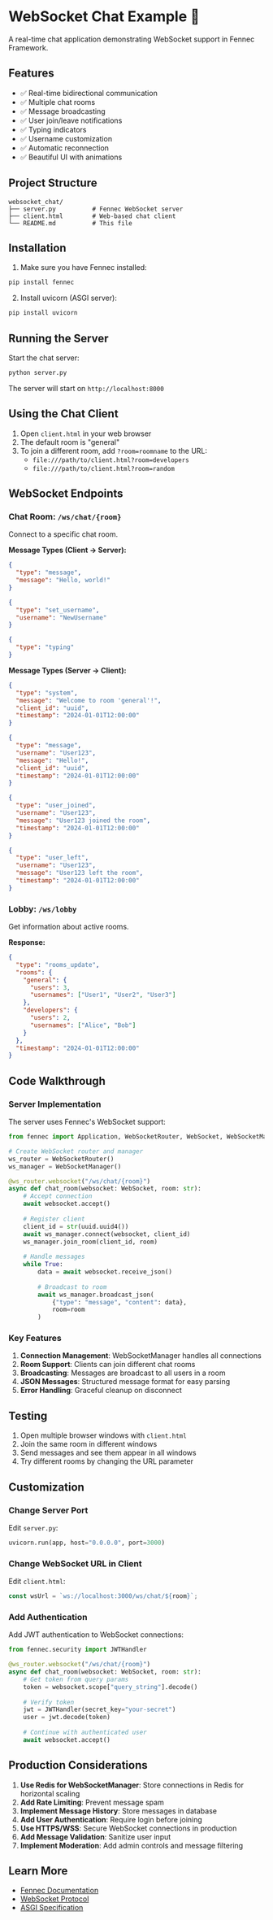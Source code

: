 # WebSocket Chat Example 🦊

A real-time chat application demonstrating WebSocket support in Fennec Framework.

## Features

- ✅ Real-time bidirectional communication
- ✅ Multiple chat rooms
- ✅ Message broadcasting
- ✅ User join/leave notifications
- ✅ Typing indicators
- ✅ Username customization
- ✅ Automatic reconnection
- ✅ Beautiful UI with animations

## Project Structure

```
websocket_chat/
├── server.py          # Fennec WebSocket server
├── client.html        # Web-based chat client
└── README.md          # This file
```

## Installation

1. Make sure you have Fennec installed:
```bash
pip install fennec
```

2. Install uvicorn (ASGI server):
```bash
pip install uvicorn
```

## Running the Server

Start the chat server:

```bash
python server.py
```

The server will start on `http://localhost:8000`

## Using the Chat Client

1. Open `client.html` in your web browser
2. The default room is "general"
3. To join a different room, add `?room=roomname` to the URL:
   - `file:///path/to/client.html?room=developers`
   - `file:///path/to/client.html?room=random`

## WebSocket Endpoints

### Chat Room: `/ws/chat/{room}`

Connect to a specific chat room.

**Message Types (Client → Server):**

```json
{
  "type": "message",
  "message": "Hello, world!"
}
```

```json
{
  "type": "set_username",
  "username": "NewUsername"
}
```

```json
{
  "type": "typing"
}
```

**Message Types (Server → Client):**

```json
{
  "type": "system",
  "message": "Welcome to room 'general'!",
  "client_id": "uuid",
  "timestamp": "2024-01-01T12:00:00"
}
```

```json
{
  "type": "message",
  "username": "User123",
  "message": "Hello!",
  "client_id": "uuid",
  "timestamp": "2024-01-01T12:00:00"
}
```

```json
{
  "type": "user_joined",
  "username": "User123",
  "message": "User123 joined the room",
  "timestamp": "2024-01-01T12:00:00"
}
```

```json
{
  "type": "user_left",
  "username": "User123",
  "message": "User123 left the room",
  "timestamp": "2024-01-01T12:00:00"
}
```

### Lobby: `/ws/lobby`

Get information about active rooms.

**Response:**

```json
{
  "type": "rooms_update",
  "rooms": {
    "general": {
      "users": 3,
      "usernames": ["User1", "User2", "User3"]
    },
    "developers": {
      "users": 2,
      "usernames": ["Alice", "Bob"]
    }
  },
  "timestamp": "2024-01-01T12:00:00"
}
```

## Code Walkthrough

### Server Implementation

The server uses Fennec's WebSocket support:

```python
from fennec import Application, WebSocketRouter, WebSocket, WebSocketManager

# Create WebSocket router and manager
ws_router = WebSocketRouter()
ws_manager = WebSocketManager()

@ws_router.websocket("/ws/chat/{room}")
async def chat_room(websocket: WebSocket, room: str):
    # Accept connection
    await websocket.accept()
    
    # Register client
    client_id = str(uuid.uuid4())
    await ws_manager.connect(websocket, client_id)
    ws_manager.join_room(client_id, room)
    
    # Handle messages
    while True:
        data = await websocket.receive_json()
        
        # Broadcast to room
        await ws_manager.broadcast_json(
            {"type": "message", "content": data},
            room=room
        )
```

### Key Features

1. **Connection Management**: WebSocketManager handles all connections
2. **Room Support**: Clients can join different chat rooms
3. **Broadcasting**: Messages are broadcast to all users in a room
4. **JSON Messages**: Structured message format for easy parsing
5. **Error Handling**: Graceful cleanup on disconnect

## Testing

1. Open multiple browser windows with `client.html`
2. Join the same room in different windows
3. Send messages and see them appear in all windows
4. Try different rooms by changing the URL parameter

## Customization

### Change Server Port

Edit `server.py`:

```python
uvicorn.run(app, host="0.0.0.0", port=3000)
```

### Change WebSocket URL in Client

Edit `client.html`:

```javascript
const wsUrl = `ws://localhost:3000/ws/chat/${room}`;
```

### Add Authentication

Add JWT authentication to WebSocket connections:

```python
from fennec.security import JWTHandler

@ws_router.websocket("/ws/chat/{room}")
async def chat_room(websocket: WebSocket, room: str):
    # Get token from query params
    token = websocket.scope["query_string"].decode()
    
    # Verify token
    jwt = JWTHandler(secret_key="your-secret")
    user = jwt.decode(token)
    
    # Continue with authenticated user
    await websocket.accept()
```

## Production Considerations

1. **Use Redis for WebSocketManager**: Store connections in Redis for horizontal scaling
2. **Add Rate Limiting**: Prevent message spam
3. **Implement Message History**: Store messages in database
4. **Add User Authentication**: Require login before joining
5. **Use HTTPS/WSS**: Secure WebSocket connections in production
6. **Add Message Validation**: Sanitize user input
7. **Implement Moderation**: Add admin controls and message filtering

## Learn More

- [Fennec Documentation](https://github.com/your-repo/fennec)
- [WebSocket Protocol](https://tools.ietf.org/html/rfc6455)
- [ASGI Specification](https://asgi.readthedocs.io/)
